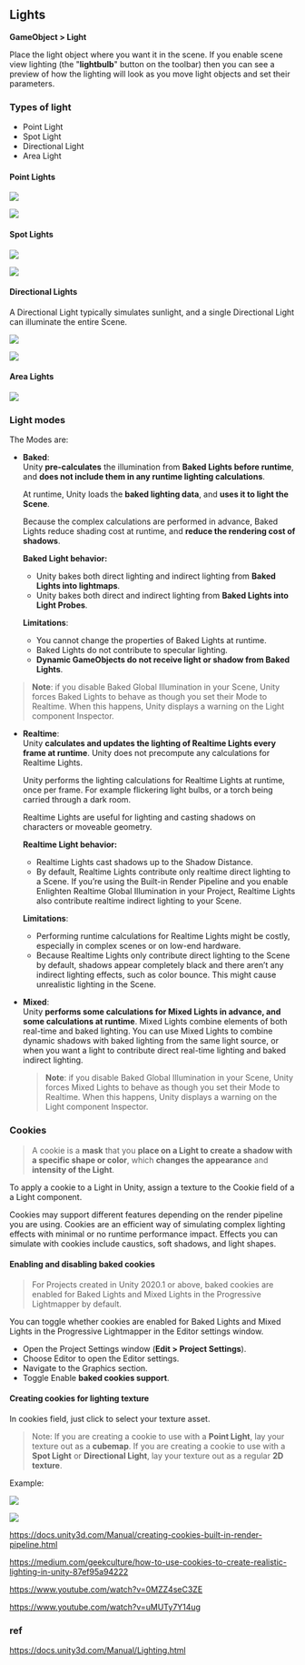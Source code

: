 ## Lights


**GameObject > Light**
 
Place the light object where you want it in the scene. If you enable scene view lighting (the "**lightbulb**" button on the toolbar) then you can see a preview of how the lighting will look as you move light objects and set their parameters.

### Types of light
- Point Light
- Spot Light
- Directional Light
- Area Light

#### Point Lights
![](./img/PointLightDiagram.svg)

![](./img/Light-Point.jpg)

#### Spot Lights

![](./img/SpotLightDiagram.svg)

![](./img/Light-Spot.jpg)

#### Directional Lights
A Directional Light typically simulates sunlight, and a single Directional Light can illuminate the entire Scene.

![](./img/DirectionalLightDiagram.svg)

![](./img/Light-Direct.jpg)

#### Area Lights
![](./img/AreaLightDiagram.svg)


### Light modes
The Modes are:

- **Baked**: \
  Unity **pre-calculates** the illumination from **Baked Lights before runtime**, and **does not include them in any runtime lighting calculations**.
  
  At runtime, Unity loads the **baked lighting data**, and **uses it to light the Scene**. 
  
  Because the complex calculations are performed in advance, Baked Lights reduce shading cost at runtime, and **reduce the rendering cost of shadows**.
  
  **Baked Light behavior:**
  - Unity bakes both direct lighting and indirect lighting from **Baked Lights into lightmaps**.
  - Unity bakes both direct and indirect lighting from **Baked Lights into Light Probes**.
  
  **Limitations**:
  - You cannot change the properties of Baked Lights at runtime.
  - Baked Lights do not contribute to specular lighting.
  - **Dynamic GameObjects do not receive light or shadow from Baked Lights**.
  
  
> **Note**: if you disable Baked Global Illumination in your Scene, Unity forces Baked Lights to behave as though you set their Mode to Realtime. When this happens, Unity displays a warning on the Light component Inspector.

- **Realtime**: \
  Unity **calculates and updates the lighting of Realtime Lights every frame at runtime**. Unity does not precompute any calculations for Realtime Lights. 
  
  Unity performs the lighting calculations for Realtime Lights at runtime, once per frame. For example  flickering light bulbs, or a torch being carried through a dark room.
  
  Realtime Lights are useful for lighting and casting shadows on characters or moveable geometry.
  
  **Realtime Light behavior:**
  - Realtime Lights cast shadows up to the Shadow Distance.
  - By default, Realtime Lights contribute only realtime direct lighting to a Scene. If you’re using the Built-in Render Pipeline
 and you enable Enlighten Realtime Global Illumination
 in your Project, Realtime Lights also contribute realtime indirect lighting to your Scene.

  **Limitations**:
  - Performing runtime calculations for Realtime Lights might be costly, especially in complex scenes or on low-end hardware.
  - Because Realtime Lights only contribute direct lighting to the Scene by default, shadows appear completely black and there aren’t any indirect lighting effects, such as color bounce. This might cause unrealistic lighting in the Scene.
  
- **Mixed**: \
  Unity **performs some calculations for Mixed Lights in advance, and some calculations at runtime**. Mixed Lights combine elements of both real-time and baked lighting. You can use Mixed Lights to combine dynamic shadows with baked lighting from the same light source, or when you want a light to contribute direct real-time lighting and baked indirect lighting.
  
  > **Note**:  if you disable Baked Global Illumination
 in your Scene, Unity forces Mixed Lights to behave as though you set their Mode to Realtime. When this happens, Unity displays a warning on the Light component Inspector.


### Cookies
> A cookie is a **mask** that you **place on a Light to create a shadow with a specific shape or color**, which **changes the appearance** and **intensity of the Light**. 

To apply a cookie to a Light in Unity, assign a texture to the Cookie field of a a Light component.

Cookies may support different features depending on the render pipeline you are using.  Cookies are an efficient way of simulating complex lighting effects with minimal or no runtime performance impact. Effects you can simulate with cookies include caustics, soft shadows, and light shapes.

#### Enabling and disabling baked cookies
> For Projects created in Unity 2020.1 or above, baked cookies are enabled for Baked Lights
 and Mixed Lights in the Progressive Lightmapper
 by default.
 
You can toggle whether cookies are enabled for Baked Lights and Mixed Lights in the Progressive Lightmapper in the Editor settings window.

- Open the Project Settings window (**Edit > Project Settings**).
- Choose Editor to open the Editor settings.
- Navigate to the Graphics section.
- Toggle Enable **baked cookies support**.

#### Creating cookies for lighting texture
In cookies field, just click to select your texture asset.

> Note: If you are creating a cookie to use with a **Point Light**, lay your texture out as a **cubemap**. If you are creating a cookie to use with a **Spot Light** or **Directional Light**, lay your texture out as a regular **2D texture**.

Example: 

![](./img/Cookie.png)

![](./img/CookieExample.png)

https://docs.unity3d.com/Manual/creating-cookies-built-in-render-pipeline.html

https://medium.com/geekculture/how-to-use-cookies-to-create-realistic-lighting-in-unity-87ef95a94222

https://www.youtube.com/watch?v=0MZZ4seC3ZE

https://www.youtube.com/watch?v=uMUTy7Y14ug

### ref
https://docs.unity3d.com/Manual/Lighting.html


